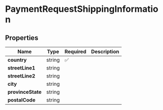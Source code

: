 # PaymentRequestShippingInformation



## Properties

Name | Type | Required | Description
------------ | ------------- | ------------- | -------------
**country** | string | ✅ | 
**streetLine1** | string |  | 
**streetLine2** | string |  | 
**city** | string |  | 
**provinceState** | string |  | 
**postalCode** | string |  | 


